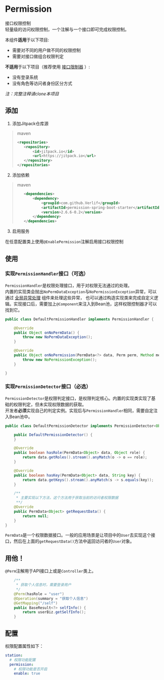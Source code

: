 # Permission

接口权限控制  
轻量级的访问权限控制，一个注解与一个接口即可完成权限控制。  

本组件**适用**于以下项目:

* 需要对不同的用户做不同的权限控制
* 需要对接口做组合权限判定

**不适用**于以下项目（推荐使用 [接口限制器](https://github.com/Verlif/limit-spring-boot-starter) ）:

* 没有登录系统
* 没有角色等访问者身份区分方式

*注：完整注释请clone本项目*

## 添加

1. 添加Jitpack仓库源

> maven
> ```xml
> <repositories>
>    <repository>
>        <id>jitpack.io</id>
>        <url>https://jitpack.io</url>
>    </repository>
> </repositories>
> ```

2. 添加依赖

> maven
> ```xml
>    <dependencies>
>        <dependency>
>            <groupId>com.github.Verlif</groupId>
>            <artifactId>permission-spring-boot-starter</artifactId>
>            <version>2.6.6-0.2</version>
>        </dependency>
>    </dependencies>
> ```

3. 启用服务

在任意配置类上使用`@EnablePermission`注解启用接口权限控制

## 使用

### 实现`PermissionHandler`接口（可选）

`PermissionHandler`是权限处理接口，用于对权限无法通过的处理。  
内置的实现类会抛出`NoPermDataException`与`NoPermissionException`异常，可以通过 [全局异常处理](https://github.com/Verlif/exception-spring-boot-starter) 组件来处理这些异常，
也可以通过构造实现类来完成自定义逻辑。实现接口后，需要加上`@Component`来注入到Bean池，这样权限控制器才可以找到它。

```java
public class DefaultPermissionHandler implements PermissionHandler {

    @Override
    public Object onNoPermData() {
        throw new NoPermDataException();
    }

    @Override
    public Object onNoPermission(PermData<?> data, Perm perm, Method method) {
        throw new NoPermissionException();
    }

}
```

### 实现`PermissionDetector`接口（**必选**）

`PermissionDetector`是权限判定接口，是权限判定核心。内置的实现类实现了基础的权限判定，但未实现权限数据的获取。  
开发者**必须**实现自己的判定实例。实现后与`PermissionHandler`相同，需要自定注入Bean池中。

```java
public class DefaultPermissionDetector implements PermissionDetector<Object> {

    public DefaultPermissionDetector() {
    }

    @Override
    public boolean hasRole(PermData<Object> data, Object role) {
        return data.getRoles().stream().anyMatch(o -> o == role);
    }

    @Override
    public boolean hasKey(PermData<Object> data, String key) {
        return data.getKeys().stream().anyMatch(s -> s.equals(key));
    }

    /**
     * 主要实现以下方法，这个方法用于获取当前的访问者权限数据
     **/
    @Override
    public PermData<Object> getRequestData() {
        return null;
    }
}
```

`PermData`是一个权限数据接口。一般的应用场景是让项目中的`User`去实现这个接口，然后在上面的`getRequestData()`方法中返回访问者的`User`对象。

## 用他！

`@Perm`注解用于API接口上或是`Controller`类上。

```java
    /**
     * 获取个人信息时，需要登录用户
     */
    @Perm(hasRole = "user")
    @Operation(summary = "获取个人信息")
    @GetMapping("/self")
    public BaseResult<?> selfInfo() {
        return userBiz.getSelfInfo();
    }
```

## 配置

权限配置属性如下：
```yaml
station:
  # 权限功能配置
  permission:
    # 权限功能是否开启
    enable: true
```

